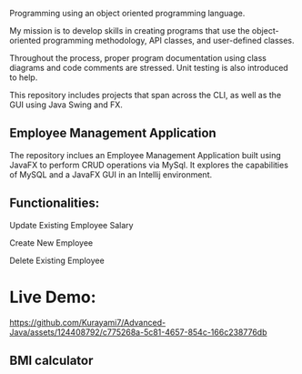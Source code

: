 Programming using an object oriented programming language. 

My mission is to develop skills in creating programs that use the object-oriented programming methodology, API classes, and user-defined classes. 

Throughout the process, proper program documentation using class diagrams and code comments are stressed. Unit testing is also introduced to help.

This repository includes projects that span across the CLI, as well as the GUI using Java Swing and FX.

## Employee Management Application
The repository inclues an Employee Management Application built using JavaFX to perform CRUD operations via MySql. It explores the capabilities of MySQL and a JavaFX GUI in an Intellij environment.

## Functionalities:
Update Existing Employee Salary

Create New Employee

Delete Existing Employee

# Live Demo:
https://github.com/Kurayami7/Advanced-Java/assets/124408792/c775268a-5c81-4657-854c-166c238776db


## BMI calculator 
